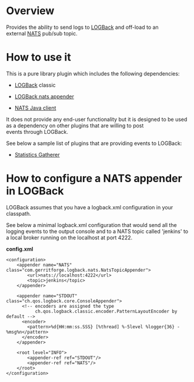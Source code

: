 # Overview

Provides the ability to send logs to
[LOGBack](https://logback.qos.ch/) and off-load to an
external [NATS](https://nats.io/) pub/sub topic.

# How to use it

This is a pure library plugin which includes the following
dependencies:  
  

-   [LOGBack](https://search.maven.org/#artifactdetails%7Cch.qos.logback%7Clogback-classic%7C1.2.3%7Cjar) classic
-   [LOGBack nats
    appender](https://search.maven.org/#artifactdetails%7Ccom.gerritforge%7Clogback-nats-appender%7C0.2.2%7Cjar)

-   [NATS Java
    client](https://search.maven.org/#artifactdetails%7Cio.nats%7Cjnats%7C1.0%7Cbundle)

It does not provide any end-user functionality but it is designed to be
used as a dependency on other plugins that are willing to post  
events through LOGBack.  
  
See below a sample list of plugins that are providing events to
LOGBack:  
  
- [Statistics
Gatherer](https://wiki.jenkins.io/display/JENKINS/Statistics+Gatherer+Plugin)

# How to configure a NATS appender in LOGBack

LOGBack assumes that you have a logback.xml configuration in your
classpath.

See below a minimal logback.xml configuration that would send all the
logging events to the output console and to a NATS topic called
'jenkins' to a local broker running on the localhost at port 4222.

**config.xml**

``` syntaxhighlighter-pre
<configuration>
    <appender name="NATS" class="com.gerritforge.logback.nats.NatsTopicAppender">
        <url>nats://localhost:4222</url>
        <topic>jenkins</topic>
    </appender>
 
    <appender name="STDOUT" class="ch.qos.logback.core.ConsoleAppender">
      <!-- encoders are assigned the type
           ch.qos.logback.classic.encoder.PatternLayoutEncoder by default -->
      <encoder>
        <pattern>%d{HH:mm:ss.SSS} [%thread] %-5level %logger{36} - %msg%n</pattern>
      </encoder>
    </appender>

    <root level="INFO">
        <appender-ref ref="STDOUT"/>
        <appender-ref ref="NATS"/>
    </root>
</configuration>
```

 

 

 
